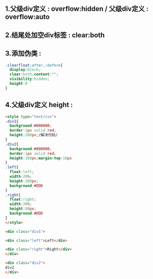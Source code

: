 ## 1.父级div定义 : overflow:hidden / 父级div定义 : overflow:auto

## 2.结尾处加空div标签 : clear:both

## 3.添加伪类 :
```css
.clearfloat:after,:before{
  display:block;
  clear:both;content:"";
  visibility:hidden;
  height:0
}
```
## 4.父级div定义 height :

```html
<style type="text/css">
.div1{
  background:#000080;
  border:1px solid red;
  height:200px;/解决代码/
}
.div2{
  background:#800080;
  border:1px solid red;
  height:100px;margin-top:10px
}
.left{
  float:left;
  width:20%;
  height:200px;
  background:#DDD
}
.right{
  float:right;
  width:30%;
  height:80px;
  background:#DDD
}
</style>

<div class="div1">

<div class="left">Left</div>

<div class="right">Right</div>
</div>

<div class="div2">
div2
</div>
```
